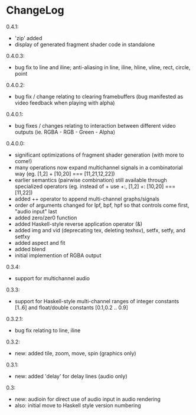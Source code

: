 # ChangeLog

0.4.1:

- 'zip' added
- display of generated fragment shader code in standalone

0.4.0.3:

- bug fix to line and iline; anti-aliasing in line, iline, hline, vline, rect, circle, point

0.4.0.2:

- bug fix / change relating to clearing framebuffers (bug manifested as video feedback when playing with alpha)

0.4.0.1:

- bug fixes / changes relating to interaction between different video outputs (ie. RGBA - RGB - Green - Alpha)

0.4.0.0:

- significant optimizations of fragment shader generation (with more to come!)
- many operations now expand multichannel signals in a combinatorial way (eg. [1,2] + [10,20] === [11,21,12,22])
- earlier semantics (pairwise combination) still available through specialized operators (eg. instead of + use +:, [1,2] +: [10,20] === [11,22])
- added ++ operator to append multi-channel graphs/signals
- order of arguments changed for lpf, bpf, hpf so that controls come first, "audio input" last
- added zero/zer0 function
- added Haskell-style reverse application operator (&)
- added img and vid (deprecating tex, deleting texhsv), setfx, setfy, and setfxy
- added aspect and fit
- added blend
- initial implemention of RGBA output

0.3.4:

- support for multichannel audio

0.3.3:

- support for Haskell-style multi-channel ranges of integer constants [1..6] and float/double constants [0.1,0.2 .. 0.9]

0.3.2.1:

- bug fix relating to line, iline

0.3.2:

- new: added tile, zoom, move, spin (graphics only)

0.3.1:

- new: added 'delay' for delay lines (audio only)

0.3:

- new: audioin for direct use of audio input in audio rendering
- also: initial move to Haskell style version numbering
